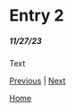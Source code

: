 # Entry 2
##### 11/27/23

Text












































































[Previous](entry01.md) | [Next](entry03.md)

[Home](../README.md)
